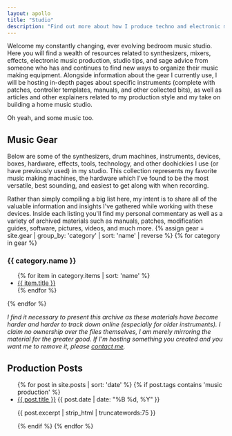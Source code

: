 ```yaml
---
layout: apollo
title: "Studio"
description: "Find out more about how I produce techno and electronic music, view my synthesizer and eurorack modular collections, grab controller templates and patches for your favorite digital instruments."
---
```


Welcome my constantly changing, ever evolving bedroom music studio. Here you will find a wealth of resources related to synthesizers, mixers, effects, electronic music production, studio tips, and sage advice from someone who has and continues to find new ways to organize their music making equipment. Alongside information about the gear I currently use, I will be hosting in-depth pages about specific instruments (complete with patches, controller templates, manuals, and other collected bits), as well as articles and other explainers related to my production style and my take on building a home music studio.

Oh yeah, and some music too.

## Music Gear
Below are some of the synthesizers, drum machines, instruments, devices, boxes, hardware, effects, tools, technology, and other doohickies I use (or have previously used) in my studio. This collection represents my favorite music making machines, the hardware which I've found to be the most versatile, best sounding, and easiest to get along with when recording.

Rather than simply compiling a big list here, my intent is to share all of the valuable information and insights I've gathered while working with these devices. Inside each listing you'll find my personal commentary as well as a variety of archived materials such as manuals, patches, modification guides, software, pictures, videos, and much more.
{% assign gear = site.gear | group_by: 'category' | sort: 'name' | reverse %}
{% for category in gear %}
<h3>{{ category.name }}</h3>
<ul class="posts">
{% for item in category.items | sort: 'name' %}
<li class="gear">
<a href="{{ item.url }}" title="{{ item.title }}">{{ item.title }}</a>
</li>
{% endfor %}
</ul>
{% endfor %}

<em>I find it necessary to present this archive as these materials have become harder and harder to track down online (especially for older instruments). I claim no ownership over the files themselves, I am merely mirroring the material for the greater good. If I'm hosting something you created and you want me to remove it, please <a href="mailto:%64%61vi%64@d%6d&#115;c%68%75%6cm&#97;n.%63%6f&#109;?subject=Studio%20page%20content%20notice">contact me</a>.</em>

## Production Posts
<ul class="posts">
{% for post in site.posts | sort: 'date' %}
{% if post.tags contains 'music production' %}
<li>
<a href="{{ post.url }}" title="{{ post.title }}">{{ post.title }}</a>
<span class="date">{{ post.date | date: "%B %d, %Y" }}</span>
<p class="excerpt">{{ post.excerpt | strip_html | truncatewords:75 }}</p>
</li>
{% endif %}
{% endfor %}
</ul>
